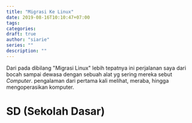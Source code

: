 ```yaml
---
title: "Migrasi Ke Linux"
date: 2019-08-16T10:10:47+07:00
tags: 
categories: 
draft: true
author: "siarie"
series: ""
description: ""
---
```


Dari pada dibilang "Migrasi Linux" lebih tepatnya ini perjalanan saya dari bocah sampai dewasa dengan sebuah alat yg sering mereka sebut *Computer*. pengalaman dari pertama kali melihat, meraba, hingga mengoperasikan komputer.

# SD (Sekolah Dasar)
